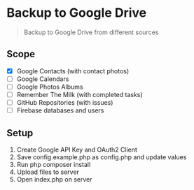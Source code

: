 # Backup to Google Drive

> Backup to Google Drive from different sources

## Scope

* [x] Google Contacts (with contact photos)
* [ ] Google Calendars
* [ ] Google Photos Albums
* [ ] Remember The Milk (with completed tasks)
* [ ] GitHub Repositories (with issues)
* [ ] Firebase databases and users

## Setup

1. Create Google API Key and OAuth2 Client
2. Save config.example.php as config.php and update values
3. Run php composer install
4. Upload files to server
5. Open index.php on server
